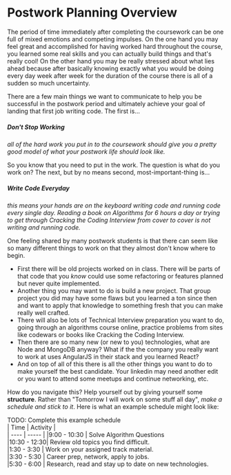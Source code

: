 # Postwork Planning Overview

The period of time immediately after completing the coursework can be one full of mixed emotions and competing impulses.  On the one hand you may feel great and accomplished for having worked hard throughout the course, you learned some real skills and you can actually build things and that's really cool! On the other hand you may be really stressed about what lies ahead because after basically knowing exactly what you would be doing every day week after week for the duration of the course there is all of a sudden so much uncertainty.

There are a few main things we want to communicate to help you be successful in the postwork period and ultimately achieve your goal of landing that first job writing code.  The first is...     

##### **Don't Stop Working**
*all of the hard work you put in to the coursework should give you a pretty good model of what your postwork life should look like.*

So you know that you need to put in the work. The question is what do you work on?  The next, but by no means second, most-important-thing is...      

##### **Write Code Everyday**
*this means your hands are on the keyboard writing code and running code every single day.  Reading a book on Algorithms for 6 hours a day or trying to get through Cracking the Coding Interview from cover to cover is not writing and running code.*

One feeling shared by many postwork students is that there can seem like so many different things to work on that they almost don't know where to begin.  
+ First there will be old projects worked on in class.  There will be parts of that code that you *know* could use some refactoring or features planned but never quite implemented.
+ Another thing you may want to do is build a new project. That group project you did may have some flaws but you learned a ton since then and want to apply that knowledge to something fresh that you can make really well crafted.  
+ There will also be lots of Technical Interview preparation you want to do, going through an algorithms course online, practice problems from sites like codewars or books like Cracking the Coding Interview.
+ Then there are so many new (or new to you) technologies, what are Node and MongoDB anyway? What if the the company you really want to work at uses AngularJS in their stack and you learned React?  
+ And on top of all of this there is all the other things you want to do to make yourself the best candidate.  Your linkedin may need another edit or you want to attend some meetups and continue networking, etc.

How do you navigate this?  Help yourself out by giving yourself some **structure**.  Rather than "Tomorrow I will work on some stuff all day", *make a schedule and stick to it*. Here is what an example schedule might look like:

TODO: Complete this example schedule   
| Time | Activity |  
| ---- | ----- |
|9:00 - 10:30 | Solve Algorithm Questions  
|10:30 - 12:30| Review old topics you find difficult.  
|1:30 - 3:30  | Work on your assigned track material.  
|3:30 - 5:30  | Career prep, network, apply to jobs.  
|5:30 - 6:00  | Research, read and stay up to date on   new technologies. 
